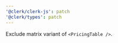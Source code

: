 ```yaml
---
'@clerk/clerk-js': patch
'@clerk/types': patch
---
```


Exclude matrix variant of `<PricingTable />`.
